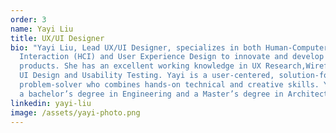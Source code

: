 ```yaml
---
order: 3
name: Yayi Liu
title: UX/UI Designer
bio: "Yayi Liu, Lead UX/UI Designer, specializes in both Human-Computer
  Interaction (HCI) and User Experience Design to innovate and develop digital
  products. She has an excellent working knowledge in UX Research,Wireframing,
  UI Design and Usability Testing. Yayi is a user-centered, solution-focused
  problem-solver who combines hands-on technical and creative skills. Yayi holds
  a bachelor’s degree in Engineering and a Master’s degree in Architecture.  "
linkedin: yayi-liu
image: /assets/yayi-photo.png
---
```

